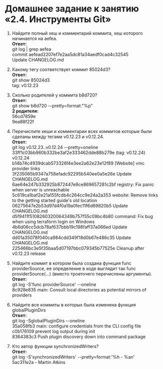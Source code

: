 # Домашнее задание к занятию «2.4. Инструменты Git»

1. Найдите полный хеш и комментарий коммита, хеш которого начинается на aefea.  
**Ответ:**  
git log  | grep aefea  
commit aefead2207ef7e2aa5dc81a34aedf0cad4c32545  
Update CHANGELOG.md  

1. Какому тегу соответствует коммит 85024d3?  
**Ответ:**  
git show 85024d3  
tag: v0.12.23

1. Сколько родителей у коммита b8d720?  
**Ответ:**  
git show b8d720 --pretty=format:"%p"  
**2 родителя:**  
56cd7859e   
9ea88f22f  

1. Перечислите хеши и комментарии всех коммитов которые были сделаны между тегами v0.12.23 и v0.12.24.  
**Ответ:**  
git log v0.12.23..v0.12.24 --pretty=oneline  
33ff1c03bb960b332be3af2e333462dde88b279e (tag: v0.12.24) v0.12.24  
b14b74c4939dcab573326f4e3ee2a62e23e12f89 [Website] vmc provider links  
3f235065b9347a758efadc92295b540ee0a5e26e Update CHANGELOG.md  
6ae64e247b332925b872447e9ce869657281c2bf registry: Fix panic when server is unreachable  
5c619ca1baf2e21a155fcdb4c264cc9e24a2a353 website: Remove links to the getting started guide's old location  
06275647e2b53d97d4f0a19a0fec11f6d69820b5 Update CHANGELOG.md  
d5f9411f5108260320064349b757f55c09bc4b80 command: Fix bug when using terraform login on Windows  
4b6d06cc5dcb78af637bbb19c198faff37a066ed Update CHANGELOG.md  
dd01a35078f040ca984cdd349f18d0b67e486c35 Update CHANGELOG.md  
225466bc3e5f35baa5d07197bbc079345b77525e Cleanup after v0.12.23 release  

1. Найдите коммит в котором была создана функция func providerSource, ее определение в коде выглядит так func providerSource(...) (вместо троеточего перечислены аргументы).  
**Ответ:**  
git log -S'func providerSource' --oneline  
8c928e835 main: Consult local directories as potential mirrors of providers  

1. Найдите все коммиты в которых была изменена функция globalPluginDirs  
**Ответ:**  
git log -SglobalPluginDirs --oneline  
35a058fb3 main: configure credentials from the CLI config file  
c0b176109 prevent log output during init  
8364383c3 Push plugin discovery down into command package  

1. Кто автор функции synchronizedWriters?  
**Ответ:**  
git log -S'synchronizedWriters' --pretty=format:'%h - %an'  
5ac311e2a - Martin Atkins  
